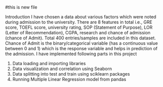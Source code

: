 #this is new file

Introduction
I have chosen a data about various factors which were noted during 
admission to the university.
There are 8 features in total i.e., GRE score, TOEFL score, university rating, 
SOP (Statement of
Purpose), LOR (Letter of Recommendation), CGPA, research and chance of 
admission (chance of Admit). 
Total 400 entries/samples are included in this dataset. Chance of Admit is the
binary/categorical variable (has a continuous value between 0 and 1) which 
is the response variable
and helps in prediction of the admission. I have implemented following parts 
in this project
1. Data loading and importing libraries
2. Data visualization and correlation using Seaborn
3. Data splitting into test and train using sciklearn packages
4. Running Multiple Linear Regression model from pandas
